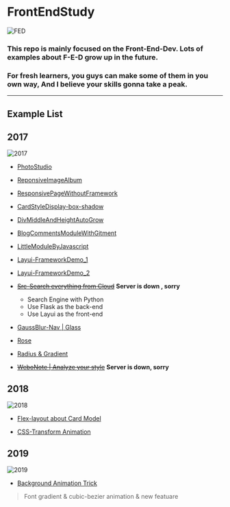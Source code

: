 # FrontEndStudy
![FED](https://img.shields.io/badge/FrontEndStudy-Forward-brightgreen.svg)

### This repo is mainly focused on the **Front-End-Dev**. Lots of examples about F-E-D grow up in the future.

### **For fresh learners**, you guys can make some of them in you own way, And I believe **your skills gonna take a peak.**  

---

## Example List

## 2017
![2017](https://images.unsplash.com/photo-1482932542078-12df7104cc78?ixlib=rb-0.3.5&ixid=eyJhcHBfaWQiOjEyMDd9&s=506e75d92b1d5f510852c6e108522e39&auto=format&fit=crop&w=666&q=80)

* [PhotoStudio](http://hongwing.github.io/PhotoStudio)

* [ReponsiveImageAlbum](https://acarat.coding.me/FrontEndStudy/album.html)

* [ResponsivePageWithoutFramework](https://acarat.coding.me/FrontEndStudy/responsive.html)

* [CardStyleDisplay-box-shadow](https://acarat.coding.me/FrontEndStudy//card.html)

* [DivMiddleAndHeightAutoGrow](https://acarat.coding.me/FrontEndStudy/div-middle.html)

* [BlogCommentsModuleWithGitment](https://hongwing.gitee.io/commentsgitee)

* [LittleModuleByJavascript](https://acarat.coding.me/FrontEndStudy/Comments.html)

* [Layui-FrameworkDemo_1](https://acarat.coding.me/FrontEndStudy)

* [Layui-FrameworkDemo_2](https://acarat.coding.me/FrontEndStudy/OOP)

* ~~[Src-Search everything from Cloud](http://116.196.101.202/source)~~ **Server is down , sorry**
    - Search Engine with Python
    - Use Flask as the back-end 
    - Use Layui as the front-end 


* [GaussBlur-Nav | Glass](https://acarat.coding.me/FrontEndStudy/demo-nav)

* [Rose](https://acarat.coding.me/FrontEndStudy/rose)

* [Radius & Gradient](https://acarat.coding.me/FrontEndStudy/radius)

* ~~[WeboNote | Analyze your style](http://116.196.101.202)~~ **Server is down, sorry**

## 2018
![2018](https://images.unsplash.com/photo-1512248805576-c1b31f6fcab1?ixlib=rb-0.3.5&s=8eb4ba81e579cc295feb0c1fa9940623&auto=format&fit=crop&w=751&q=80)

* [Flex-layout about Card Model](http://henryhe.cn/FrontEndStudy/flex-layout)

* [CSS-Transform Animation](http://henryhe.cn/FrontEndStudy/css-transform)


## 2019
![2019](https://images.unsplash.com/photo-1546260286-b27099f920cc?ixlib=rb-1.2.1&ixid=eyJhcHBfaWQiOjEyMDd9&auto=format&fit=crop&w=1650&q=80)

* [Background Animation Trick](http://henryhe.cn/FrontEndStudy/css-trick.html)
> Font gradient & cubic-bezier animation & new featuare
